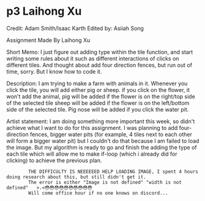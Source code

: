 # p3 Laihong Xu

Credit: Adam Smith/Isaac Karth 
Edited by: Asiiah Song




Assignment 
Made By Laihong Xu

Short Memo: I just figure out adding type within the tile function, and start writing some rules about it
            such as different interactions of clicks on different tiles. And thought about add four direction
            fences, but run out of time, sorry. But I know how to code it. 

Description: I am trying to make a farm with animals in it. Whenever you click the tile, you will add either pig or sheep.
                if you click on the flower, it won't add the animal, pig will be added if the flower is on the right/top side of the selected tile
                sheep will be added if the flower is on the left/bottom side of the selected tile. Pig nose will be added if you click the water pit.


Artist statement:
            I am doing something more important this week, so didn't achieve what I want to do for this assignment.
            I was planning to add four-direction fences, bigger water pits (for example, 4 tiles next to each other will form a bigger water pit)
            but I couldn't do that because I am failed to load the image. But my algorithm is ready to go and finish the adding the type of each tile
            which will allow me to make if-loop (which i already did for clicking) to achieve the previous plan. 

            THE DIFFICULTY IS NEEEEEED HELP LOADING IMAGE, I spent 4 hours doing research about this, but still didn't get it. 
            The error is either "Image is not defined" "width is not defined"   >.<😳😳😳😳😳😳😳😳😳😳
            Will come office hour if no one knows on discord...

